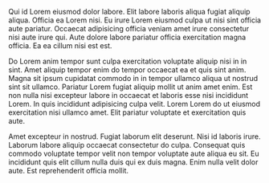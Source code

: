 Qui id Lorem eiusmod dolor labore. Elit labore laboris aliqua fugiat aliquip aliqua. Officia ea Lorem nisi. Eu irure Lorem eiusmod culpa ut nisi sint officia aute pariatur. Occaecat adipisicing officia veniam amet irure consectetur nisi aute irure qui. Aute dolore labore pariatur officia exercitation magna officia. Ea ea cillum nisi est est.

Do Lorem anim tempor sunt culpa exercitation voluptate aliquip nisi in in sint. Amet aliquip tempor enim do tempor occaecat ea et quis sint anim. Magna sit ipsum cupidatat commodo in in tempor ullamco aliqua ut nostrud sint sit ullamco. Pariatur Lorem fugiat aliquip mollit ut anim amet enim. Est non nulla nisi excepteur labore in occaecat et laboris esse nisi incididunt Lorem. In quis incididunt adipisicing culpa velit. Lorem Lorem do ut eiusmod exercitation nisi ullamco amet. Elit pariatur voluptate et exercitation quis aute.

Amet excepteur in nostrud. Fugiat laborum elit deserunt. Nisi id laboris irure. Laborum labore aliquip occaecat consectetur do culpa. Consequat quis commodo voluptate tempor velit non tempor voluptate aute aliqua eu sit. Eu incididunt quis elit cillum nulla duis qui ex duis magna. Enim nulla velit dolor aute. Est reprehenderit officia mollit.
